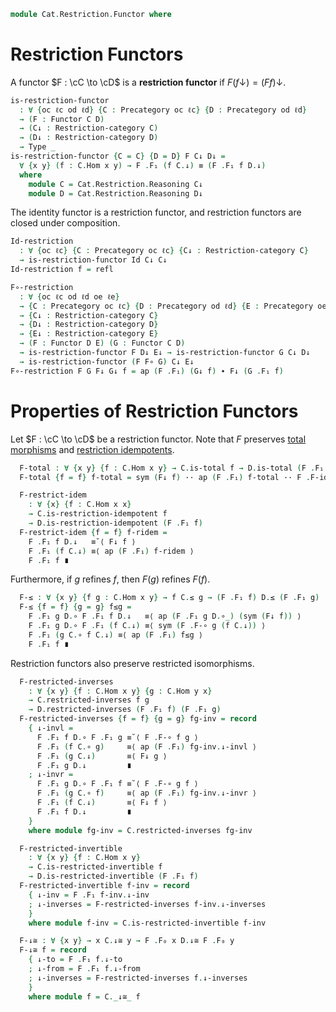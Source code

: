 <!--
```agda
open import Cat.Restriction.Base
open import Cat.Prelude

import Cat.Restriction.Reasoning
```
-->

```agda
module Cat.Restriction.Functor where
```

<!--
```agda
open Functor
```
-->

# Restriction Functors

A functor $F : \cC \to \cD$ is a **restriction functor** if
$F (f \downarrow) = (F f) \downarrow$.

```agda
is-restriction-functor
  : ∀ {oc ℓc od ℓd} {C : Precategory oc ℓc} {D : Precategory od ℓd}
  → (F : Functor C D)
  → (C↓ : Restriction-category C)
  → (D↓ : Restriction-category D)
  → Type _
is-restriction-functor {C = C} {D = D} F C↓ D↓ =
  ∀ {x y} (f : C.Hom x y) → F .F₁ (f C.↓) ≡ (F .F₁ f D.↓)
  where
    module C = Cat.Restriction.Reasoning C↓
    module D = Cat.Restriction.Reasoning D↓
```

The identity functor is a restriction functor, and restriction functors
are closed under composition.

```agda
Id-restriction
  : ∀ {oc ℓc} {C : Precategory oc ℓc} {C↓ : Restriction-category C}
  → is-restriction-functor Id C↓ C↓
Id-restriction f = refl

F∘-restriction
  : ∀ {oc ℓc od ℓd oe ℓe}
  → {C : Precategory oc ℓc} {D : Precategory od ℓd} {E : Precategory oe ℓe}
  → {C↓ : Restriction-category C}
  → {D↓ : Restriction-category D}
  → {E↓ : Restriction-category E}
  → (F : Functor D E) (G : Functor C D)
  → is-restriction-functor F D↓ E↓ → is-restriction-functor G C↓ D↓
  → is-restriction-functor (F F∘ G) C↓ E↓
F∘-restriction F G F↓ G↓ f = ap (F .F₁) (G↓ f) ∙ F↓ (G .F₁ f)
```

# Properties of Restriction Functors

Let $F : \cC \to \cD$ be a restriction functor. Note that $F$ preserves
[total morphisms] and [restriction idempotents].

[total morphisms]: Cat.Restriction.Reasoning.html#total-morphisms
[restriction idempotents]: Cat.Restriction.Reasoning.html#restriction-idempotents

<!--
```agda
module is-restriction-functor
  {oc ℓc od ℓd} {C : Precategory oc ℓc} {D : Precategory od ℓd}
  (F : Functor C D)
  (C↓ : Restriction-category C)
  (D↓ : Restriction-category D)
  (F↓ : is-restriction-functor F C↓ D↓)
  where
  private
    module C = Cat.Restriction.Reasoning C↓
    module D = Cat.Restriction.Reasoning D↓
```
-->

```agda
  F-total : ∀ {x y} {f : C.Hom x y} → C.is-total f → D.is-total (F .F₁ f)
  F-total {f = f} f-total = sym (F↓ f) ·· ap (F .F₁) f-total ·· F .F-id

  F-restrict-idem
    : ∀ {x} {f : C.Hom x x}
    → C.is-restriction-idempotent f
    → D.is-restriction-idempotent (F .F₁ f)
  F-restrict-idem {f = f} f-ridem =
    F .F₁ f D.↓   ≡˘⟨ F↓ f ⟩
    F .F₁ (f C.↓) ≡⟨ ap (F .F₁) f-ridem ⟩
    F .F₁ f ∎
```

Furthermore, if $g$ refines $f$, then $F(g)$ refines $F(f)$.

```agda
  F-≤ : ∀ {x y} {f g : C.Hom x y} → f C.≤ g → (F .F₁ f) D.≤ (F .F₁ g)
  F-≤ {f = f} {g = g} f≤g =
    F .F₁ g D.∘ F .F₁ f D.↓   ≡⟨ ap (F .F₁ g D.∘_) (sym (F↓ f)) ⟩
    F .F₁ g D.∘ F .F₁ (f C.↓) ≡⟨ sym (F .F-∘ g (f C.↓)) ⟩
    F .F₁ (g C.∘ f C.↓) ≡⟨ ap (F .F₁) f≤g ⟩
    F .F₁ f ∎
```

Restriction functors also preserve restricted isomorphisms.

```agda
  F-restricted-inverses
    : ∀ {x y} {f : C.Hom x y} {g : C.Hom y x}
    → C.restricted-inverses f g
    → D.restricted-inverses (F .F₁ f) (F .F₁ g)
  F-restricted-inverses {f = f} {g = g} fg-inv = record
    { ↓-invl =
      F .F₁ f D.∘ F .F₁ g ≡˘⟨ F .F-∘ f g ⟩
      F .F₁ (f C.∘ g)     ≡⟨ ap (F .F₁) fg-inv.↓-invl ⟩
      F .F₁ (g C.↓)       ≡⟨ F↓ g ⟩
      F .F₁ g D.↓         ∎
    ; ↓-invr =
      F .F₁ g D.∘ F .F₁ f ≡˘⟨ F .F-∘ g f ⟩
      F .F₁ (g C.∘ f)     ≡⟨ ap (F .F₁) fg-inv.↓-invr ⟩
      F .F₁ (f C.↓)       ≡⟨ F↓ f ⟩
      F .F₁ f D.↓         ∎
    }
    where module fg-inv = C.restricted-inverses fg-inv

  F-restricted-invertible
    : ∀ {x y} {f : C.Hom x y}
    → C.is-restricted-invertible f
    → D.is-restricted-invertible (F .F₁ f)
  F-restricted-invertible f-inv = record
    { ↓-inv = F .F₁ f-inv.↓-inv
    ; ↓-inverses = F-restricted-inverses f-inv.↓-inverses
    }
    where module f-inv = C.is-restricted-invertible f-inv

  F-↓≅ : ∀ {x y} → x C.↓≅ y → F .F₀ x D.↓≅ F .F₀ y
  F-↓≅ f = record
    { ↓-to = F .F₁ f.↓-to
    ; ↓-from = F .F₁ f.↓-from
    ; ↓-inverses = F-restricted-inverses f.↓-inverses
    }
    where module f = C._↓≅_ f
```
